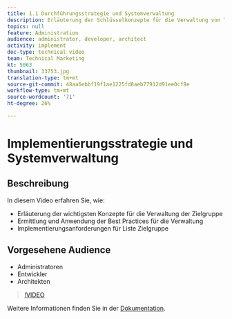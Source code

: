 ```yaml
---
title: 1.1 Durchführungsstrategie und Systemverwaltung
description: Erläuterung der Schlüsselkonzepte für die Verwaltung von Target, Ermittlung und Anwendung der Governance Best Practices, Liste mit Target-Implementierungsanforderungen
topics: null
feature: Administration
audience: administrator, developer, architect
activity: implement
doc-type: technical video
team: Technical Marketing
kt: 5063
thumbnail: 33753.jpg
translation-type: tm+mt
source-git-commit: 48aa6ebbf19f1ae1225fd8aeb77912d91ee0cf8e
workflow-type: tm+mt
source-wordcount: '71'
ht-degree: 26%

---
```



# Implementierungsstrategie und Systemverwaltung

## Beschreibung

In diesem Video erfahren Sie, wie:

* Erläuterung der wichtigsten Konzepte für die Verwaltung der Zielgruppe
* Ermittlung und Anwendung der Best Practices für die Verwaltung
* Implementierungsanforderungen für Liste Zielgruppe

## Vorgesehene Audience

* Administratoren
* Entwickler
* Architekten

>[!VIDEO](https://video.tv.adobe.com/v/33753/?quality=12)

Weitere Informationen finden Sie in der [Dokumentation](https://docs.adobe.com/content/help/en/target/using/administer/administrating-target.html).
